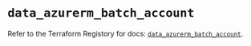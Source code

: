 # `data_azurerm_batch_account`

Refer to the Terraform Registory for docs: [`data_azurerm_batch_account`](https://registry.terraform.io/providers/hashicorp/azurerm/3.80.0/docs/data-sources/batch_account).

